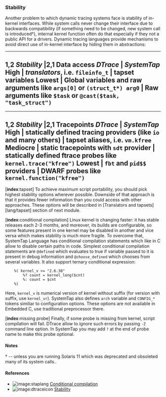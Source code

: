 ### Stability

Another problem to which dynamic tracing systems face is stability of in-kernel interfaces. While system calls never change their interface due to backwards compatibility (if something need to be changed, new system call is introduced†), internal kernel function often do that especially if they not a public API for a drivers. Dynamic tracing languages provide mechanisms to avoid direct use of in-kernel interface by hiding them in abstractions:

---
1,2 _Stability_ |2,1 __Data access__ 
           _DTrace_ | _SystemTap_
High | _translators_, i.e. `fileinfo_t`  | tapset variables 
Lowest | Global variables and raw arguments like `args[0]` or `(struct_t*) arg0` | Raw arguments like `$task` or `@cast($task, "task_struct")`  
---

---
1,2 _Stability_ |2,1 __Tracepoints__
           _DTrace_ | _SystemTap_
High  | statically defined tracing providers (like `io` and many others) | tapset aliases, i.e. `vm.kfree`
Mediocre | static tracepoints with `sdt` provider | statically defined ftrace probes like `kernel.trace("kfree")`
Lowest  | `fbt` and `pid$$` providers | DWARF probes like `kernel.function("kfree")`
---

[__index__:tapset]
To achieve maximum script portability, you should pick highest stability options wherever possible. Downside of that approach is that it provides fewer information than you could access with other approaches. These options will be described in [Translators and tapsets][lang/tapset] section of next module. 

[__index__:conditional compilation]
Linux kernel is changing faster: it has stable releases each 2-3 months, and moreover, its builds are configurable, so some features present in one kernel may be disabled in another and vice versa which makes stability is much more fragile. To overcome that, SystemTap Language has conditional compilation statements which like in C allow to disable certain paths in code. Simplest conditional compilation statements are `@defined` which evaluates to true if variable passed to it is present in debug information and `@choose_defined` which chooses from several variables. It also support ternary conditional expression:
```
	%( kernel_v >= "2.6.30" 
		%? count = kernel_long($cnt)
		%: count = $cnt 
	%)
```

Here, `kernel_v` is numerical version of kernel without suffix (for version with suffix, use `kernel_vr`). SystemTap also defines `arch` variable and `CONFIG_*` tokens similiar to configuration options. These options are not available in Embedded C, use traditional preprocessor there.

[__index__:missing probe]
Finally, if some probe is missing from kernel, script compilation will fail. DTrace allow to ignore such errors by passing `-Z` command line option. In SystemTap you may add `?` at the end of probe name to make this probe optional.

#### Notes

† -- unless you are running Solaris 11 which was deprecated and obsoleted many of its system calls..

#### References

 * ![image:staplang](icons/staplang.png) [Conditional compilation](https://sourceware.org/systemtap/langref/Language_elements.html#SECTION00068000000000000000)
 * ![image:dtraceicon](icons/dtrace.png) [Stability](http://docs.oracle.com/cd/E19253-01/817-6223/chp-stab/index.html)
 